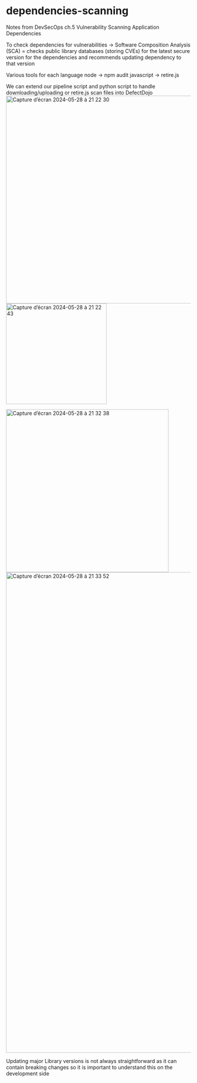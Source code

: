 # dependencies-scanning
Notes from DevSecOps ch.5 Vulnerability Scanning Application Dependencies

To check dependencies for vulnerabilities -> Software Composition Analysis (SCA)
= checks public library databases (storing CVEs) for the latest secure version for the dependencies and recommends updating dependency to that version

Various tools for each language 
node -> npm audit
javascript -> retire.js

We can extend our pipeline script and python script to handle downloading/uploading or retire.js scan files into DefectDojo
<img width="565" alt="Capture d’écran 2024-05-28 à 21 22 30" src="https://github.com/JulienAvezou/dependencies-scanning/assets/62488871/6c4f09bf-7fb3-423f-a657-801dbe7a931b">
<img width="274" alt="Capture d’écran 2024-05-28 à 21 22 43" src="https://github.com/JulienAvezou/dependencies-scanning/assets/62488871/28702bcd-2aa4-4b1e-ad5f-964c3ceb342d">

<img width="443" alt="Capture d’écran 2024-05-28 à 21 32 38" src="https://github.com/JulienAvezou/dependencies-scanning/assets/62488871/96a6efe2-dfac-4658-b467-fc30186c464c">
<img width="1307" alt="Capture d’écran 2024-05-28 à 21 33 52" src="https://github.com/JulienAvezou/dependencies-scanning/assets/62488871/0fb2c445-1ee5-40f3-ae1f-3b65f2de61d5">

Updating major Library versions is not always straightforward as it can contain breaking changes so it is important to understand this on the development side
